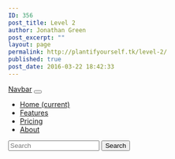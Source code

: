 ```yaml
---
ID: 356
post_title: Level 2
author: Jonathan Green
post_excerpt: ""
layout: page
permalink: http://plantifyourself.tk/level-2/
published: true
post_date: 2016-03-22 18:42:33
---
```

<a class="navbar-brand" href="#">Navbar</a>
<button class="navbar-toggler" type="button" data-toggle="collapse" data-target="#navbarColor01" aria-controls="navbarColor01" aria-expanded="false" aria-label="Toggle navigation">
<span class="navbar-toggler-icon"></span>
</button>
<div class="collapse navbar-collapse" id="navbarColor01">
<ul class="navbar-nav mr-auto">
 	<li class="nav-item active">
        <a class="nav-link" href="#">Home <span class="sr-only">(current)</span></a></li>
 	<li class="nav-item">
        <a class="nav-link" href="#">Features</a></li>
 	<li class="nav-item">
        <a class="nav-link" href="#">Pricing</a></li>
 	<li class="nav-item">
        <a class="nav-link" href="#">About</a></li>
</ul>
<form class="form-inline my-2 my-lg-0">
      <input class="form-control mr-sm-2" type="text" placeholder="Search">
<button class="btn btn-secondary my-2 my-sm-0" type="submit">Search</button>
</form></div>